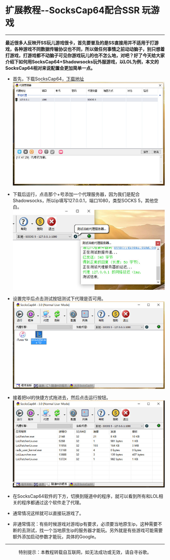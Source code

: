 # 扩展教程--SocksCap64配合SSR  玩游戏

---
**最近很多人反映开SS玩儿游戏很卡，首先要普及的是SS直接用并不适用于打游戏，各种游戏不同数据传输协议也不同，所以做任何事情之前动动脑子，别只想着打游戏，打游戏都不动脑子可见你游戏玩儿的也不怎么地，对吧？好了今天给大家介绍下如何用SocksCap64+Shadowsocks玩外服游戏，以LOL为例，本文的SocksCap64相对来说配置会更加简单一点。**

* 首先，下载SocksCap64，[下载地址](https://sourceforge.net/projects/sockscap64/files/?source=officialsite)
![](../img/game/socks64-1.jpg)

* 下载后运行，点击那个+号添加一个代理服务器，因为我们是配合Shadowsocks，所以ip填写127.0.0.1，端口1080，类型SOCKS 5，其他空白。
![](../img/game/socks64-2.jpg)

* 设置完毕后点击测试按钮测试下代理是否可用。
![](../img/game/socks64-3.jpg)

* 接着把lol的快捷方式拖进去，然后点击运行按钮。
![](../img/game/socks64-4.jpg)

* 在SocksCap64软件的下方，切换到隧道中的程序，就可以看到所有和LOL相关的程序都通过这个软件走了代理。

* 通常情况这样就可以直接玩游戏了。

* 非通常情况：有些时候游戏对游戏ip有要求，必须要当地原生ip，这种需要不断的去测试，找一个当地原生ip的服务器才能玩。另外就是有些游戏可能需要额外添加启动参数才能玩，具体的Google。
---
<center>特别提示：本教程转载自互联网，如无法成功或无效，请自寻谷歌。</center>
